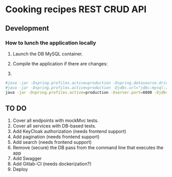 # Cooking recipes REST CRUD API

## Development

### How to lunch the application locally

1. Launch the DB MySQL container.
2. Compile the application if there are changes:

3.
```bash
#java -jar -Dspring.profiles.active=production -Dspring.datasource.driveClassName=mysql -Dspring.datasource.url="jdbc:mysql://192.168.99.100/palinfo_cooking" -Dspring.datasource.username=palinfo_cooking -Dspring.datasource.password= ./app/target/cooking-app-[version].jar
#java -jar -Dspring.profiles.active=production -Djdbc.url="jdbc:mysql://192.168.99.100/palinfo_cooking" -Djdbc.username=palinfo_cooking -Djdbc.password= ./app/target/cooking-app-[version].jar
java -jar -Dspring.profiles.active=production -Dserver.port=8800 -Djdbc.url="jdbc:mysql://192.168.99.100/palinfo_cooking?characterEncoding=UTF-8&autoReconnect=true&useSSL=false" -Djdbc.user=palinfo_cooking -Djdbc.pass= ./app/target/cooking-app-[version].jar -Dport=8800
```

## TO DO
1. Cover all endpoints with mockMvc tests.
2. Cover all services with DB-based tests.
3. Add KeyCloak authorization (needs frontend support)
4. Add pagination (needs frontend support)
5. Add search (needs frontend support)
6. Remove (secure) the DB pass from the command line that executes the app
7. Add Swagger
8. Add Gitlab-CI (needs dockerization?)
9. Deploy